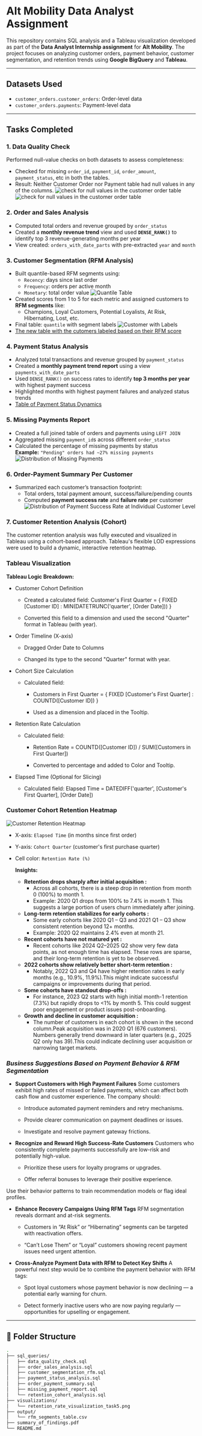 # Alt Mobility Data Analyst Assignment

This repository contains SQL analysis and a Tableau visualization developed as part of the **Data Analyst Internship assignment** for **Alt Mobility**. The project focuses on analyzing customer orders, payment behavior, customer segmentation, and retention trends using **Google BigQuery** and **Tableau**.

---

## Datasets Used

- `customer_orders.customer_orders`: Order-level data
- `customer_orders.payments`: Payment-level data

---

## Tasks Completed

### 1. Data Quality Check

Performed null-value checks on both datasets to assess completeness:
- Checked for missing `order_id`, `payment_id`, `order_amount`, `payment_status`, etc in both the tables.
- Result: Neither Customer Order nor Payment table had null values in any of the columns.
  ![check for null values in the customer order table](check_null.png)
  ![check for null values in the customer order table](check_null_2.png)

### 2. Order and Sales Analysis

- Computed total orders and revenue grouped by `order_status`
- Created a **monthly revenue trend** view and used **`DENSE_RANK()`** to identify top 3 revenue-generating months per year
- View created: `orders_with_date_parts` with pre-extracted `year` and `month`

### 3. Customer Segmentation (RFM Analysis)

- Built quantile-based RFM segments using:
  - `Recency`: days since last order
  - `Frequency`: orders per active month
  - `Monetary`: total order value
    ![Quantile Table](quantile_table.png)
- Created scores from 1 to 5 for each metric and assigned customers to **RFM segments** like:
  - Champions, Loyal Customers, Potential Loyalists, At Risk, Hibernating, Lost, etc.
- Final table: `quantile` with segment labels
  ![Customer with Labels](rfm_segmentation_table.png)
- [The new table with the cutomers labeled based on their RFM score](RFM_SEGMENTATION.csv)

### 4. Payment Status Analysis

- Analyzed total transactions and revenue grouped by `payment_status`
- Created a **monthly payment trend report** using a view `payments_with_date_parts`
- Used `DENSE_RANK()` on success rates to identify **top 3 months per year** with highest payment success
- Highlighted months with highest payment failures and analyzed status trends
- [Table of Payment Status Dynamics](payment_status_dynamics_over_month.png)

### 5. Missing Payments Report

- Created a full joined table of orders and payments using `LEFT JOIN`
- Aggregated missing `payment_id`s across different `order_status`
- Calculated the percentage of missing payments by status  
  **Example:** `"Pending" orders had ~27% missing payments`
  ![Distribution of Missing Payments](percentage_of_missing_payments.png)  

### 6. Order-Payment Summary Per Customer

- Summarized each customer’s transaction footprint:
  - Total orders, total payment amount, success/failure/pending counts
  - Computed **payment success rate** and **failure rate** per customer
    ![Distribution of Payment Success Rate at Individual Customer Level](payment_success-rate_by-customer.png)

### 7. Customer Retention Analysis (Cohort)

The customer retention analysis was fully executed and visualized in Tableau using a cohort-based approach. Tableau's flexible LOD expressions were used to build a dynamic, interactive retention heatmap.

### Tableau Visualization
   **Tableau Logic Breakdown:**
- Customer Cohort Definition

  - Created a calculated field:
    Customer's First Quarter =
    { FIXED [Customer ID] : MIN(DATETRUNC('quarter', [Order Date])) }

  - Converted this field to a dimension and used the second "Quarter" format in Tableau (with year).

- Order Timeline (X-axis)

  - Dragged Order Date to Columns

  - Changed its type to the second "Quarter" format with year.

- Cohort Size Calculation

  - Calculated field:
    - Customers in First Quarter =
    { FIXED [Customer's First Quarter] : COUNTD([Customer ID]) }

    - Used as a dimension and placed in the Tooltip.

- Retention Rate Calculation

  - Calculated field:
    - Retention Rate =
    COUNTD([Customer ID]) / SUM([Customers in First Quarter])

    - Converted to percentage and added to Color and Tooltip.

- Elapsed Time (Optional for Slicing)

  - Calculated field:
    Elapsed Time =
    DATEDIFF('quarter', [Customer's First Quarter], [Order Date])

### **Customer Cohort Retention Heatmap**

![Customer Retention Heatmap](retention_rate_visualization_task5.png)

- X-axis: `Elapsed Time` (in months since first order)
- Y-axis: `Cohort Quarter` (customer's first purchase quarter)
- Cell color: `Retention Rate (%)`
  
  **Insights:**
  
  - **Retention drops sharply after initial acquisition :**
    - Across all cohorts, there is a steep drop in retention  from month 0 (100%) to month 1.
    - Example: 2020 Q1 drops from 100% to 7.4% in month 1. This suggests a large portion of users churn immediately after joining.
  - **Long-term retention stabilizes for early cohorts :**
    - Some early cohorts like 2020 Q1 – Q3 and 2021 Q1 – Q3 show consistent retention beyond 12+ months.
    - Example: 2020 Q2 maintains 2.4% even at month 21.
  - **Recent cohorts have not matured yet :**
    - Recent cohorts like 2024 Q2–2025 Q2 show very few data points, as not enough time has elapsed. These rows are sparse, and their long-term retention is yet to be observed.
  - **2022 cohorts show relatively better short-term retention :**
    - Notably, 2022 Q3 and Q4 have higher retention rates in early months (e.g., 10.9%, 11.9%).This might indicate successful campaigns or improvements during that period.
  - **Some cohorts have standout drop-offs :**
    - For instance, 2023 Q2 starts with high initial month-1 retention (7.3%) but rapidly drops to <1% by month 5. This could suggest poor engagement or product issues post-onboarding.
  - **Growth and decline in customer acquisition :**
    - The number of customers in each cohort is shown in the second column.Peak acquisition was in 2020 Q1 (676 customers). Numbers generally trend downward in later quarters (e.g., 2025 Q2 only has 39).This could indicate declining user acquisition or narrowing target markets.

### ***Business Suggestions Based on Payment Behavior & RFM Segmentation***
- **Support Customers with High Payment Failures**
Some customers exhibit high rates of missed or failed payments, which can affect both cash flow and customer experience. The company should:

  - Introduce automated payment reminders and retry mechanisms.

  - Provide clearer communication on payment deadlines or issues.

  - Investigate and resolve payment gateway frictions.

- **Recognize and Reward High Success-Rate Customers**
Customers who consistently complete payments successfully are low-risk and potentially high-value.

  - Prioritize these users for loyalty programs or upgrades.

  - Offer referral bonuses to leverage their positive experience.

Use their behavior patterns to train recommendation models or flag ideal profiles.

- **Enhance Recovery Campaigns Using RFM Tags**
RFM segmentation reveals dormant and at-risk segments.

  - Customers in “At Risk” or “Hibernating” segments can be targeted with reactivation offers.

  - “Can’t Lose Them” or “Loyal” customers showing recent payment issues need urgent attention.

- **Cross-Analyze Payment Data with RFM to Detect Key Shifts**
A powerful next step would be to combine the payment behavior with RFM tags:

  - Spot loyal customers whose payment behavior is now declining — a potential early warning for churn.

  - Detect formerly inactive users who are now paying regularly — opportunities for upselling or engagement.




---

## 📁 Folder Structure

```bash
.
├── sql_queries/
│   ├── data_quality_check.sql
│   ├── order_sales_analysis.sql
│   ├── customer_segmentation_rfm.sql
│   ├── payment_status_analysis.sql
│   ├── order_payment_summary.sql
│   ├── missing_payment_report.sql
│   └── retention_cohort_analysis.sql
├── visualizations/
│   └── retention_rate_visualization_task5.png
├── output/
│   └── rfm_segments_table.csv
├── summary_of_findings.pdf
└── README.md
